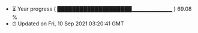 - ⏳ Year progress { ████████████████████▁▁▁▁▁▁▁▁▁▁ } 69.08 %
- ⏰ Updated on Fri, 10 Sep 2021 03:20:41 GMT

